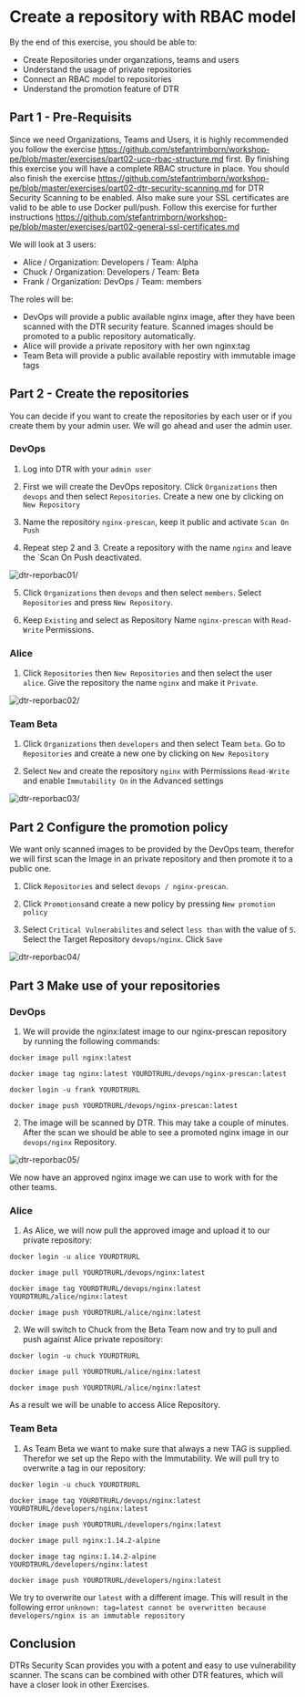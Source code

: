 # Create a repository with RBAC model

By the end of this exercise, you should be able to:

 - Create Repositories under organzations, teams and users
 - Understand the usage of private repositories
 - Connect an RBAC model to repositories
 - Understand the promotion feature of DTR
 

## Part 1 - Pre-Requisits

Since we need Organizations, Teams and Users, it is highly recommended you follow the exercise https://github.com/stefantrimborn/workshop-pe/blob/master/exercises/part02-ucp-rbac-structure.md first. By finishing this exercise you will have a complete RBAC structure in place. You should also finish the exercise https://github.com/stefantrimborn/workshop-pe/blob/master/exercises/part02-dtr-security-scanning.md for DTR Security Scanning to be enabled. Also make sure your SSL certificates are valid to be able to use Docker pull/push. Follow this exercise for further instructions https://github.com/stefantrimborn/workshop-pe/blob/master/exercises/part02-general-ssl-certificates.md

We will look at 3 users:
- Alice / Organization: Developers / Team: Alpha
- Chuck / Organization: Developers / Team: Beta
- Frank / Organization: DevOps / Team: members

The roles will be:
- DevOps will provide a public available nginx image, after they have been scanned with the DTR security feature. Scanned images should be promoted to a public repository automatically.
- Alice will provide a private repository with her own nginx:tag
- Team Beta will provide a public available repostiry with immutable image tags

## Part 2 - Create the repositories

You can decide if you want to create the repositories by each user or if you create them by your admin user. We will go ahead and user the admin user.

### DevOps

1. Log into DTR with your `admin user`

2. First we will create the DevOps repository. Click `Organizations` then `devops` and then select `Repositories`. Create a new one by clicking on `New Repository`

3. Name the repository `nginx-prescan`, keep it public and activate `Scan On Push`

4. Repeat step 2 and 3. Create a repository with the name `nginx` and leave the `Scan On Push deactivated.

![dtr-reporbac01](../images/dtr-reporbac01.png)/

5. Click `Organizations` then `devops` and then select `members`. Select `Repositories` and press `New Repository`.

6. Keep `Existing` and select as Repository Name `nginx-prescan` with `Read-Write` Permissions.

### Alice

1. Click `Repositories` then `New Repositories` and then select the user `alice`. Give the repository the name `nginx` and make it `Private`.

![dtr-reporbac02](../images/dtr-reporbac02.png)/
### Team Beta

1. Click `Organizations` then `developers` and then select Team `beta`. Go to `Repositories` and create a new one by clicking on `New Repository`

2. Select `New` and create the repository `nginx` with Permissions `Read-Write` and enable `Immutability On` in the Advanced settings

![dtr-reporbac03](../images/dtr-reporbac03.png)/


## Part 2 Configure the promotion policy

We want only scanned images to be provided by the DevOps team, therefor we will first scan the Image in an private repository and then promote it to a public one.

1. Click `Repositories` and select `devops / nginx-prescan`.

2. Click `Promotions`and create a new policy by pressing `New promotion policy`

3. Select `Critical Vulnerabilites` and select `less than` with the value of `5`. Select the Target Repository `devops/nginx`. Click `Save`

![dtr-reporbac04](../images/dtr-reporbac04.png)/


## Part 3 Make use of your repositories

### DevOps
1. We will provide the nginx:latest image to our nginx-prescan repository by running the following commands:

```
docker image pull nginx:latest

docker image tag nginx:latest YOURDTRURL/devops/nginx-prescan:latest

docker login -u frank YOURDTRURL 

docker image push YOURDTRURL/devops/nginx-prescan:latest
```

2. The image will be scanned by DTR. This may take a couple of minutes. After the scan we should be able to see a promoted nginx image in our `devops/nginx` Repository.

![dtr-reporbac05](../images/dtr-reporbac05.png)/

We now have an approved nginx image we can use to work with for the other teams.

### Alice

1. As Alice, we will now pull the approved image and upload it to our private repository:

```
docker login -u alice YOURDTRURL

docker image pull YOURDTRURL/devops/nginx:latest

docker image tag YOURDTRURL/devops/nginx:latest YOURDTRURL/alice/nginx:latest

docker image push YOURDTRURL/alice/nginx:latest
```

2. We will switch to Chuck from the Beta Team now and try to pull and push against Alice private repository:
```
docker login -u chuck YOURDTRURL

docker image pull YOURDTRURL/alice/nginx:latest

docker image push YOURDTRURL/alice/nginx:latest
```

As a result we will be unable to access Alice Repository.

### Team Beta

1. As Team Beta we want to make sure that always a new TAG is supplied. Therefor we set up the Repo with the Immutability. We will pull try to overwrite a tag in our repository:
```
docker login -u chuck YOURDTRURL

docker image tag YOURDTRURL/devops/nginx:latest YOURDTRURL/developers/nginx:latest

docker image push YOURDTRURL/developers/nginx:latest

docker image pull nginx:1.14.2-alpine

docker image tag nginx:1.14.2-alpine YOURDTRURL/developers/nginx:latest

docker image push YOURDTRURL/developers/nginx:latest
```

We try to overwrite our `latest` with a different image. This will result in the following error `unknown: tag=latest cannot be overwritten because developers/nginx is an immutable repository`

## Conclusion

DTRs Security Scan provides you with a potent and easy to use vulnerability scanner. The scans can be combined with other DTR features, which will have a closer look in other Exercises.


